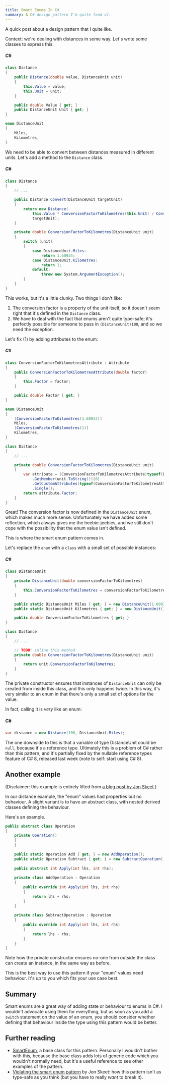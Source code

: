 ```yaml
---
title: Smart Enums In C#
summary: A C# design pattern I'm quite fond of.
---
```


A quick post about a design pattern that I quite like.

Context: we're dealing with distances in some way. Let's write some classes to
express this.

##### C#

```cs
class Distance
{
    public Distance(double value, DistanceUnit unit)
    {
        this.Value = value;
        this.Unit = unit;
    }

    public double Value { get; }
    public DistanceUnit Unit { get; }
}

enum DistanceUnit
{
    Miles,
    Kilometres,
}
```

We need to be able to convert between distances measured in different units.
Let's add a method to the `Distance` class.

##### C#

```cs
class Distance
{
    // ...

    public Distance Convert(DistanceUnit targetUnit)
    {
        return new Distance(
            this.Value * ConversionFactorToKilometres(this.Unit) / ConversionFactorToKilometres(targetUnit),
            targetUnit);
    }

    private double ConversionFactorToKilometres(DistanceUnit unit)
    {
        switch (unit)
        {
            case DistanceUnit.Miles:
                return 1.60934;
            case DistanceUnit.Kilometres:
                return 1;
            default:
                throw new System.ArgumentException();
        }
    }
}
```

This works, but it's a little clunky. Two things I don't like:

1. The conversion factor is a property of the unit itself, so it doesn't seem
   right that it's defined in the `Distance` class.
2. We have to deal with the fact that enums aren't quite type-safe; it's
   perfectly possible for someone to pass in `(DistanceUnit)100`, and so we need
   the exception.

Let's fix (1) by adding attributes to the enum:

##### C#

```cs
class ConversionFactorToKilometresAttribute : Attribute
{
    public ConversionFactorToKilometresAttribute(double factor)
    {
        this.Factor = factor;
    }

    public double Factor { get; }
}

enum DistanceUnit
{
    [ConversionFactorToKilometres(1.60934)]
    Miles,
    [ConversionFactorToKilometres(1)]
    Kilometres,
}

class Distance
{
    // ...

    private double ConversionFactorToKilometres(DistanceUnit unit)
    {
        var attribute = (ConversionFactorToKilometresAttribute)typeof(DistanceUnit)
            .GetMember(unit.ToString())[0]
            .GetCustomAttributes(typeof(ConversionFactorToKilometresAttribute), false)
            .Single();
        return attribute.Factor;
    }
}
```

Great! The conversion factor is now defined in the `DistanceUnit` enum, which
makes much more sense. Unfortunately we have added some reflection, which always
gives me the heebie-jeebies, and we still don't cope with the possibility that
the enum value isn't defined.

This is where the smart enum pattern comes in.

Let's replace the `enum` with a `class` with a small set of possible instances:

##### C#

```cs
class DistanceUnit
{
    private DistanceUnit(double conversionFactorToKilometres)
    {
        this.ConversionFactorToKilometres = conversionFactorToKilometres;
    }

    public static DistanceUnit Miles { get; } = new DistanceUnit(1.60934);
    public static DistanceUnit Kilometres { get; } = new DistanceUnit(1);

    public double ConversionFactorToKilometres { get; }
}

class Distance
{
    // ...

    // TODO: inline this method
    private double ConversionFactorToKilometres(DistanceUnit unit)
    {
        return unit.ConversionFactorToKilometres;
    }
}
```

The private constructor ensures that instances of `DistanceUnit` can only be
created from inside this class, and this only happens twice. In this way, it's
very similar to an enum in that there's only a small set of options for the
value.

In fact, calling it is *very* like an enum:

##### C#

```cs
var distance = new Distance(100, DistanceUnit.Miles);
```

The one downside to this is that a variable of type DistanceUnit could be
`null`, because it's a reference type. Ultimately this is a problem of C# rather
than this pattern, and it's partially fixed by the nullable reference types
feature of C# 8, released last week (note to self: start using C# 8).

## Another example

(Disclaimer: this example is entirely lifted from [a blog post by Jon
Skeet](https://codeblog.jonskeet.uk/2014/10/23/violating-the-smart-enum-pattern-in-c/).)

In our distance example, the "enum" values had properties but no behaviour. A
slight variant is to have an abstract class, with nested derived classes
defining the behaviour.

Here's an example.

```cs
public abstract class Operation
{
    private Operation()
    {
    }
 
    public static Operation Add { get; } = new AddOperation();
    public static Operation Subtract { get; } = new SubtractOperation();
 
    public abstract int Apply(int lhs, int rhs);
 
    private class AddOperation : Operation
    {
        public override int Apply(int lhs, int rhs)
        {
            return lhs + rhs;
        }
    }
 
    private class SubtractOperation : Operation
    {
        public override int Apply(int lhs, int rhs)
        {
            return lhs - rhs;
        }
    }
}
```

Note how the private constructor ensures no-one from outside the class can
create an instance, in the same way as before.

This is the best way to use this pattern if your "enum" values need behaviour.
It's up to you which fits your use case best.

## Summary

Smart enums are a great way of adding state or behaviour to enums in C#. I
wouldn't advocate using them for everything, but as soon as you add a `switch`
statement on the value of an enum, you should consider whether defining that
behaviour inside the type using this pattern would be better.

## Further reading

- [SmartEnum](https://github.com/ardalis/SmartEnum), a base class for this
  pattern. Personally I wouldn't bother with this, because the base class adds
  lots of generic code which you wouldn't normally need, but it's a useful
  reference to see other examples of the pattern.
- [Violating the smart enum
  pattern](https://codeblog.jonskeet.uk/2014/10/23/violating-the-smart-enum-pattern-in-c/)
  by Jon Skeet: how this pattern isn't as type-safe as you think (but you have
  to really *want* to break it).

